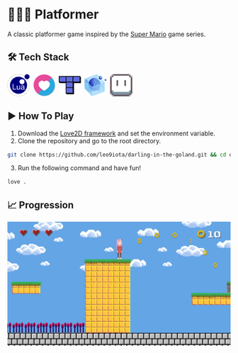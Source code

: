 # 🏃‍♂️‍➡️ Platformer

A classic platformer game inspired by the [Super Mario](https://supermario-game.com/) game series.

## 🛠️ Tech Stack

<div>
    <img src="./assets/images/icons/lua.svg" title="Lua" alt="Lua" width="50" height="50" />&nbsp;
    <img src="./assets/images/icons/love2d.svg" title="Love2D" alt="Love2D" width="50" height="50" />&nbsp;
    <img src="./assets/images/icons/tiled.svg" title="Tiled" alt="Tiled" width="50" height="50" />&nbsp;
    <img src="./assets/images/icons/luarocks.svg" title="LuaRocks" alt="LuaRocks" width="50" height="50" />&nbsp;
    <img src="./assets/images/icons/aseprite.svg" title="Aseprite" alt="Aseprite" width="50" height="50" />&nbsp;
<div>

## ▶️ How To Play

1. Download the [Love2D framework](https://love2d.org/) and set the environment variable.
2. Clone the repository and go to the root directory.

```sh
git clone https://github.com/leo9iota/darling-in-the-goland.git && cd darling-in-the-goland
```

3. Run the following command and have fun!

```sh
love .
```

## 📈 Progression

<div>
    <img src="assets/images/progress/progress-2025-03-29.png" title="Progression" alt="Progression" />
<div>
